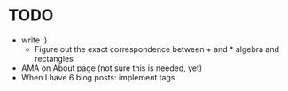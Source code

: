 # TODO

* write :)
  * Figure out the exact correspondence between + and * algebra and rectangles
* AMA on About page (not sure this is needed, yet)
* When I have 6 blog posts: implement tags
